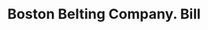 ---
doi: 10.7916/D8CN8FXH
date_other: '1889'
date_other_textual: '1889'
form: printed ephemera
genre:
- Invoices
name:
- Boston Belting Company
object_in_context_url: https://biggert.cul.columbia.edu/items/view/ave_biggert_00335
subject_hierarchical_geographic:
- Boston, Massachusetts, United States
subject_name:
- Boston Belting Company
title: Boston Belting Company. Bill
sort_title: Boston Belting Company. Bill
call_number: ave_biggert_00335
coordinates:
- 42.35805555555556,-71.06361111111111
pid: ave_biggert_00335
identifiers: ave_biggert_00335
permalink: /biggert/ave_biggert_00335/
layout: iiif-image-page
---